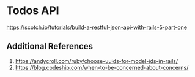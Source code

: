 # Todos API

https://scotch.io/tutorials/build-a-restful-json-api-with-rails-5-part-one

## Additional References

1. https://andycroll.com/ruby/choose-uuids-for-model-ids-in-rails/
1. https://blog.codeship.com/when-to-be-concerned-about-concerns/
